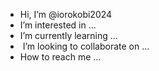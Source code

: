 -  Hi, I’m @iorokobi2024
-  I’m interested in ...
-  I’m currently learning ...
- ️ I’m looking to collaborate on ...
-  How to reach me ...

<!---
iorokobi2024/iorokobi2024 is a  special  repository because its `README.md` (this file) appears on your GitHub profile.
You can click the Preview link to take a look at your changes.
--->

